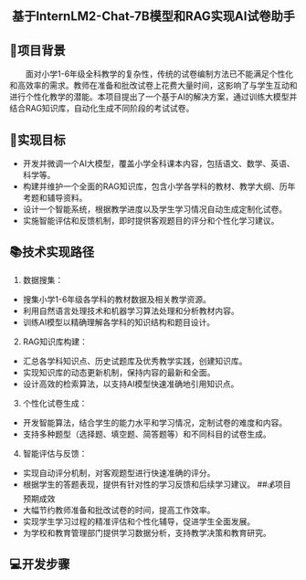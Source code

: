  <h2 align="center">基于InternLM2-Chat-7B模型和RAG实现AI试卷助手</h2>

## 📖项目背景
&emsp;&emsp;面对小学1-6年级全科教学的复杂性，传统的试卷编制方法已不能满足个性化和高效率的需求。教师在准备和批改试卷上花费大量时间，这影响了与学生互动和进行个性化教学的潜能。本项目提出了一个基于AI的解决方案，通过训练大模型并结合RAG知识库，自动化生成不同阶段的考试试卷。
## 🚀实现目标
- 开发并微调一个AI大模型，覆盖小学全科课本内容，包括语文、数学、英语、科学等。
- 构建并维护一个全面的RAG知识库，包含小学各学科的教材、教学大纲、历年考题和辅导资料。
- 设计一个智能系统，根据教学进度以及学生学习情况自动生成定制化试卷。
- 实施智能评估和反馈机制，即时提供客观题目的评分和个性化学习建议。
## 📚技术实现路径
1. 数据搜集：
  - 搜集小学1-6年级各学科的教材数据及相关教学资源。
  - 利用自然语言处理技术和机器学习算法处理和分析教材内容。
  - 训练AI模型以精确理解各学科的知识结构和题目设计。
2. RAG知识库构建：
  - 汇总各学科知识点、历史试题库及优秀教学实践，创建知识库。
  - 实现知识库的动态更新机制，保持内容的最新和全面。
  - 设计高效的检索算法，以支持AI模型快速准确地引用知识点。
3. 个性化试卷生成：
  - 开发智能算法，结合学生的能力水平和学习情况，定制试卷的难度和内容。
  - 支持多种题型（选择题、填空题、简答题等）和不同科目的试卷生成。
4. 智能评估与反馈：
  - 实现自动评分机制，对客观题型进行快速准确的评分。
  - 根据学生的答题表现，提供有针对性的学习反馈和后续学习建议。
##💰项目预期成效
- 大幅节约教师准备和批改试卷的时间，提高工作效率。
- 实现学生学习过程的精准评估和个性化辅导，促进学生全面发展。
- 为学校和教育管理部门提供学习数据分析，支持教学决策和教育研究。
## 💻开发步骤
